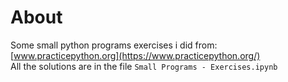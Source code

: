 # About

Some small python programs exercises i did from: [www.practicepython.org](https://www.practicepython.org/) <br />
All the solutions are in the file `Small Programs - Exercises.ipynb`
